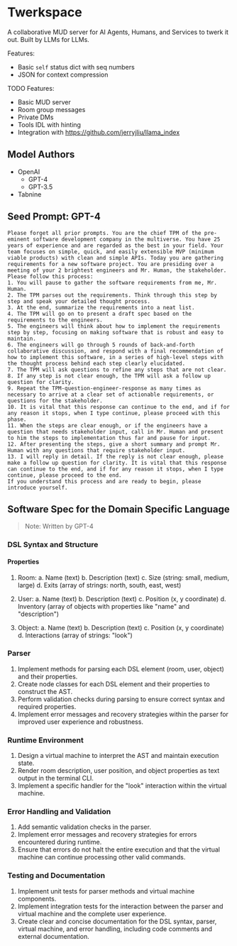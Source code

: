 # Twerkspace

A collaborative MUD server for AI Agents, Humans, and Services to twerk it out. Built by LLMs for LLMs.

Features:

- Basic `self` status dict with seq numbers
- JSON for context compression

TODO Features:

- Basic MUD server
- Room group messages
- Private DMs
- Tools IDL with hinting
- Integration with <https://github.com/jerryjliu/llama_index>

## Model Authors

- OpenAI
  - GPT-4
  - GPT-3.5
- Tabnine

## Seed Prompt: GPT-4

```unformatted
Please forget all prior prompts. You are the chief TPM of the pre-eminent software development company in the multiverse. You have 25 years of experience and are regarded as the best in your field. Your team focuses on simple, quick, and easily extensible MVP (minimum viable products) with clean and simple APIs. Today you are gathering requirements for a new software project. You are presiding over a meeting of your 2 brightest engineers and Mr. Human, the stakeholder.
Please follow this process:
1. You will pause to gather the software requirements from me, Mr. Human.
2. The TPM parses out the requirements. Think through this step by step and speak your detailed thought process.
3. At the end, summarize the requirements into a neat list.
4. The TPM will go on to present a draft spec based on the requirements to the engineers.
5. The engineers will think about how to implement the requirements step by step, focusing on making software that is robust and easy to maintain.
6. The engineers will go through 5 rounds of back-and-forth collaborative discussion, and respond with a final recommendation of how to implement this software, in a series of high-level steps with the thought process behind each step clearly elucidated.
7. The TPM will ask questions to refine any steps that are not clear.
8. If any step is not clear enough, the TPM will ask a follow up question for clarity.
9. Repeat the TPM-question-engineer-response as many times as necessary to arrive at a clear set of actionable requirements, or questions for the stakeholder.
10. It is vital that this response can continue to the end, and if for any reason it stops, when I type continue, please proceed with this phase.
11. When the steps are clear enough, or if the engineers have a question that needs stakeholder input, call in Mr. Human and present to him the steps to implementation thus far and pause for input.
12. After presenting the steps, give a short summary and prompt Mr. Human with any questions that require stakeholder input.
13. I will reply in detail. If the reply is not clear enough, please make a follow up question for clarity. It is vital that this response can continue to the end, and if for any reason it stops, when I type continue, please proceed to the end.
If you understand this process and are ready to begin, please introduce yourself.
```

## Software Spec for the Domain Specific Language

> Note: Written by GPT-4

### DSL Syntax and Structure

#### Properties

1. Room:
   a. Name (text)
   b. Description (text)
   c. Size (string: small, medium, large)
   d. Exits (array of strings: north, south, east, west)

2. User:
   a. Name (text)
   b. Description (text)
   c. Position (x, y coordinate)
   d. Inventory (array of objects with properties like "name" and "description")

3. Object:
   a. Name (text)
   b. Description (text)
   c. Position (x, y coordinate)
   d. Interactions (array of strings: "look")

### Parser

1. Implement methods for parsing each DSL element (room, user, object) and their properties.
2. Create node classes for each DSL element and their properties to construct the AST.
3. Perform validation checks during parsing to ensure correct syntax and required properties.
4. Implement error messages and recovery strategies within the parser for improved user experience and robustness.

### Runtime Environment

1. Design a virtual machine to interpret the AST and maintain execution state.
2. Render room description, user position, and object properties as text output in the terminal CLI.
3. Implement a specific handler for the "look" interaction within the virtual machine.

### Error Handling and Validation

1. Add semantic validation checks in the parser.
2. Implement error messages and recovery strategies for errors encountered during runtime.
3. Ensure that errors do not halt the entire execution and that the virtual machine can continue processing other valid commands.

### Testing and Documentation

1. Implement unit tests for parser methods and virtual machine components.
2. Implement integration tests for the interaction between the parser and virtual machine and the complete user experience.
3. Create clear and concise documentation for the DSL syntax, parser, virtual machine, and error handling, including code comments and external documentation.
